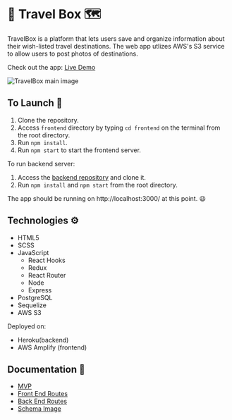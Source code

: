 # 🧭&nbsp;Travel Box 🗺️

TravelBox is a platform that lets users save and organize information about their wish-listed travel destinations.
The web app utlizes AWS's S3 service to allow users to post photos of destinations.

Check out the app: [Live Demo](https://main.d14yvfetmt0d5k.amplifyapp.com/)

![TravelBox main image](https://raw.githubusercontent.com/smilelk4/TravelBox_frontend/main/frontend/public/travelbox.gif)
## To Launch 🚀

1. Clone the repository.
2. Access `frontend` directory by typing `cd frontend` on the terminal from the root directory.
3. Run `npm install`.
4. Run `npm start` to start the frontend server.

To run backend server:
1. Access the [backend repository](https://github.com/smilelk4/TravelBox_backend/) and clone it.
2. Run `npm install` and `npm start` from the root directory.

The app should be running on http://localhost:3000/ at this point. 😃

## Technologies ⚙️

* HTML5
* SCSS
* JavaScript
  * React Hooks
  * Redux
  * React Router
  * Node
  * Express
* PostgreSQL
* Sequelize
* AWS S3

Deployed on:
* Heroku(backend)
* AWS Amplify (frontend)

## Documentation 📗

* [MVP](/documentation/MVP.md)
* [Front End Routes](/documentation/frontend_routes.md)
* [Back End Routes](/documentation/backend_routes.md)
* [Schema Image](/documentation/schema.png)​
